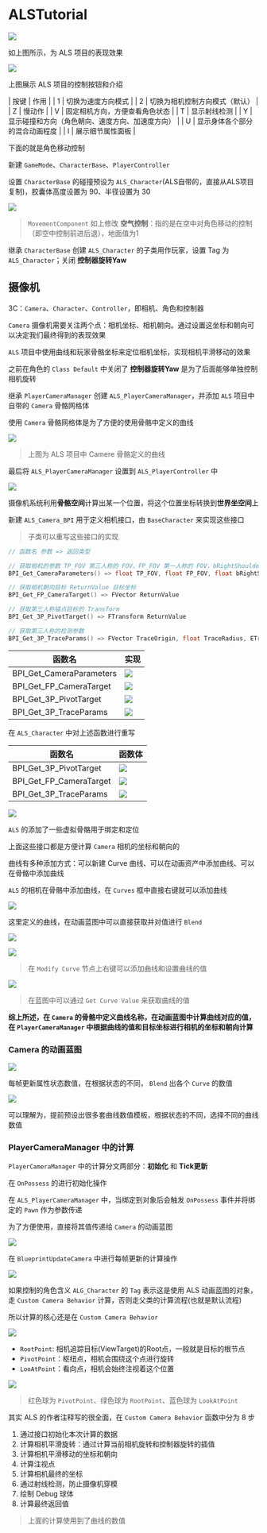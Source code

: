 # ALSTutorial

![](Image/001.png)

如上图所示，为 ALS 项目的表现效果

![](Image/002.png)

上图展示 ALS 项目的控制按钮和介绍

| 按键 | 作用 |
| 1 | 切换为速度方向模式 |
| 2 | 切换为相机控制方向模式（默认） |
| Z | 慢动作 |
| V | 固定相机方向，方便查看角色状态 |
| T | 显示射线检测 |
| Y | 显示碰撞和方向（角色朝向、速度方向、加速度方向） |
| U | 显示身体各个部分的混合动画程度 |
| I | 展示细节属性面板 |

下面的就是角色移动控制

新建 `GameMode`、`CharacterBase`、`PlayerController`

设置 `CharacterBase` 的碰撞预设为 `ALS_Character`(ALS自带的，直接从ALS项目复制)，胶囊体高度设置为 90、半径设置为 30

![](Image/003.png)

> `MovementComponent` 如上修改
> **空气控制**：指的是在空中对角色移动的控制（即空中控制前进后退），地面值为1

继承 `CharacterBase` 创建 `ALS_Character` 的子类用作玩家，设置 Tag 为 `ALS_Character`；关闭 **控制器旋转Yaw**

## 摄像机

3C：`Camera`、`Character`、`Controller`，即相机、角色和控制器

`Camera` 摄像机需要关注两个点：相机坐标、相机朝向。通过设置这坐标和朝向可以决定我们最终得到的表现效果

`ALS` 项目中使用曲线和玩家骨骼坐标来定位相机坐标，实现相机平滑移动的效果

之前在角色的 `Class Default` 中关闭了 **控制器旋转Yaw** 是为了后面能够单独控制相机旋转

继承 `PlayerCameraManager` 创建 `ALS_PlayerCameraManager`，并添加 `ALS` 项目中自带的 `Camera` 骨骼网格体

使用 `Camera` 骨骼网格体是为了方便的使用骨骼中定义的曲线

![](Image/004.png)

> 上图为 ALS 项目中 Camere 骨骼定义的曲线

最后将 `ALS_PlayerCameraManager` 设置到 `ALS_PlayerController` 中

![](Image/005.png)

摄像机系统利用**骨骼空间**计算出某一个位置，将这个位置坐标转换到**世界坐空间**上

新建 `ALS_Camera_BPI` 用于定义相机接口，由 `BaseCharacter` 来实现这些接口

> 子类可以重写这些接口的实现

```cpp
// 函数名 参数 => 返回类型

// 获取相机的参数 TP_FOV 第三人称的 FOV，FP_FOV 第一人称的 FOV，bRightShoulder 是否在右肩
BPI_Get_CameraParameters() => float TP_FOV, float FP_FOV, float bRightShoulder

// 获取相机朝向目标 ReturnValue 目标坐标
BPI_Get_FP_CameraTarget() => FVector ReturnValue

// 获取第三人称锚点目标的 Transform
BPI_Get_3P_PivotTarget() => FTransform ReturnValue

// 获取第三人称的检测参数 
BPI_Get_3P_TraceParams() => FVector TraceOrigin, float TraceRadius, ETraceType TraceChannel
```
| 函数名 | 实现 |
| --- | --- |
| BPI_Get_CameraParameters | ![](Image/010.png) |
| BPI_Get_FP_CameraTarget | ![](Image/008.png) |
| BPI_Get_3P_PivotTarget | ![](Image/009.png) |
| BPI_Get_3P_TraceParams | ![](Image/007.png) | 

在 `ALS_Character` 中对上述函数进行重写

| 函数名 | 函数体 |
| --- | --- |
| BPI_Get_3P_PivotTarget | ![](Image/012.png) |
| BPI_Get_FP_CameraTarget | ![](Image/013.png) |
| BPI_Get_3P_TraceParams | ![](Image/014.png) |

![](Image/006.png)

`ALS` 的添加了一些虚拟骨骼用于绑定和定位

上面这些接口都是方便计算 `Camera` 相机的坐标和朝向的

曲线有多种添加方式：可以新建 Curve 曲线、可以在动画资产中添加曲线、可以在骨骼中添加曲线

`ALS` 的相机在骨骼中添加曲线，在 `Curves` 框中直接右键就可以添加曲线

![](Image/015.png)

这里定义的曲线，在动画蓝图中可以直接获取并对值进行 `Blend`

![](Image/016.png)

![](Image/017.png)

> 在 `Modify Curve` 节点上右键可以添加曲线和设置曲线的值

![](Image/018.png)

> 在蓝图中可以通过 `Get Curve Value` 来获取曲线的值

**综上所述，在 `Camera` 的骨骼中定义曲线名称，在动画蓝图中计算曲线对应的值，在 `PlayerCameraManager` 中根据曲线的值和目标坐标进行相机的坐标和朝向计算**

### Camera 的动画蓝图

![](Image/022.png)

每帧更新属性状态数值，在根据状态的不同， `Blend` 出各个 `Curve` 的数值

![](Image/023.png)

可以理解为，提前预设出很多套曲线数值模板，根据状态的不同，选择不同的曲线数值

### PlayerCameraManager 中的计算

`PlayerCameraManager` 中的计算分文两部分：**初始化** 和 **Tick更新**

在 `OnPossess` 的进行初始化操作

在 `ALS_PlayerCameraManager` 中，当绑定到对象后会触发 `OnPossess` 事件并将绑定的 `Pawn` 作为参数传递

为了方便使用，直接将其值传递给 `Camera` 的动画蓝图

![](Image/019.png)


在 `BlueprintUpdateCamera` 中进行每帧更新的计算操作

![](Image/020.png)

如果控制的角色含义 `ALG_Character` 的 `Tag` 表示这是使用 ALS 动画蓝图的对象，走 `Custom Camera Behavior` 计算，否则走父类的计算流程(也就是默认流程)

所以计算的核心还是在 `Custom Camera Behavior`

![](Image/021.png)

- `RootPoint`: 相机追踪目标(ViewTarget)的Root点，一般就是目标的根节点
- `PivotPoint`：枢纽点，相机会围绕这个点进行旋转
- `LooAtPoint`：看向点，相机会始终注视着这个位置

![](Image/011.png)

> 红色球为 `PivotPoint`、绿色球为 `RootPoint`、蓝色球为 `LookAtPoint`

其实 ALS 的作者注释写的很全面，在 `Custom Camera Behavior` 函数中分为 8 步

1. 通过接口初始化本次计算的数据
2. 计算相机平滑旋转：通过计算当前相机旋转和控制器旋转的插值
3. 计算相机平滑移动的坐标和朝向
4. 计算注视点
5. 计算相机最终的坐标
6. 通过射线检测，防止摄像机穿模
7. 绘制 Debug 球体
8. 计算最终返回值

> 上面的计算使用到了曲线的数值
